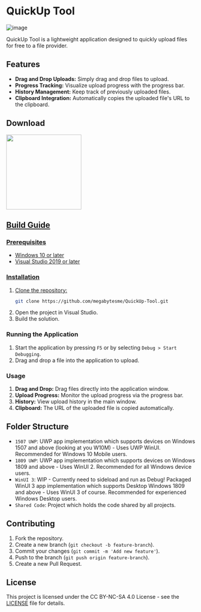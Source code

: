 # QuickUp Tool
![image](https://github.com/user-attachments/assets/a5dcbc6a-d987-4c29-b9bc-a53edcd2cc79)

QuickUp Tool is a lightweight application designed to quickly upload files for free to a file provider.

## Features

- **Drag and Drop Uploads:** Simply drag and drop files to upload.
- **Progress Tracking:** Visualize upload progress with the progress bar.
- **History Management:** Keep track of previously uploaded files.
- **Clipboard Integration:** Automatically copies the uploaded file's URL to the clipboard.

## Download
<a href="https://apps.microsoft.com/detail/9npfvnqdx777"><img src="https://get.microsoft.com/images/en-us%20dark.svg" width="200"/>

## Build Guide

### Prerequisites

- Windows 10 or later
- Visual Studio 2019 or later

### Installation

1. Clone the repository:
    ```sh
    git clone https://github.com/megabytesme/QuickUp-Tool.git
    ```
2. Open the project in Visual Studio.
3. Build the solution.

### Running the Application

1. Start the application by pressing `F5` or by selecting `Debug > Start Debugging`.
2. Drag and drop a file into the application to upload.

### Usage

1. **Drag and Drop:** Drag files directly into the application window.
2. **Upload Progress:** Monitor the upload progress via the progress bar.
3. **History:** View upload history in the main window.
4. **Clipboard:** The URL of the uploaded file is copied automatically.

## Folder Structure

- `1507 UWP`: UWP app implementation which supports devices on Windows 1507 and above (looking at you W10M) - Uses UWP WinUI. Recommended for Windows 10 Mobile users.
- `1809 UWP`: UWP app implementation which supports devices on Windows 1809 and above - Uses WinUI 2. Recommended for all Windows device users.
- `WinUI 3`: WIP - Currently need to sideload and run as Debug! Packaged WinUI 3 app implementation which supports Desktop Windows 1809 and above - Uses WinUI 3 of course. Recommended for experienced Windows Desktop users.
- `Shared Code`: Project which holds the code shared by all projects.

## Contributing

1. Fork the repository.
2. Create a new branch (`git checkout -b feature-branch`).
3. Commit your changes (`git commit -m 'Add new feature'`).
4. Push to the branch (`git push origin feature-branch`).
5. Create a new Pull Request.

## License

This project is licensed under the CC BY-NC-SA 4.0 License - see the [LICENSE](LICENSE.md) file for details.


